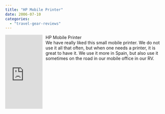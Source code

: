 ```yaml
---
title: "HP Mobile Printer"
date: 2006-07-10
categories: 
  - "travel-gear-reviews"
---
```


<iframe scrolling="no" frameborder="0" src="http://rcm.amazon.com/e/cm?t=soultravelers-20&o=1&p=8&l=as1&asins=B000B658NC&fc1=000000&IS2=1&lt1=_blank&lc1=0000FF&bc1=000000&bg1=FFFFFF&f=ifr" marginwidth="0" marginheight="0" style="width: 120px; height: 240px; margin-right: 10px; float: left; margin-bottom: 20px;"></iframe>

HP Mobile Printer  
We have really liked this small mobile printer. We do not use it all that often, but when one needs a printer, it is great to have it. We use it more in Spain, but also use it sometimes on the road in our mobile office in our RV.
